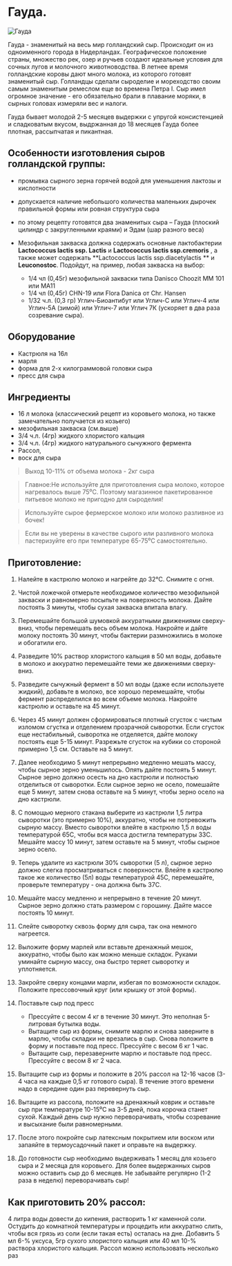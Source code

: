 # Гауда.
![Гауда](/images/Kulinar/Chesse/gauda1.jpg 'Гауда')

Гауда - знаменитый на весь мир голландский сыр. Происходит он из одноименного города в Нидерландах. Географическое положение страны, множество рек, озер и ручьев создают идеальные условия для сочных лугов и молочного животноводства. В летнее время голландские коровы дают много молока, из которого готовят знаменитый сыр. Голландцы сделали сыроделие и мореходство своим самым знаменитым ремеслом еще во времена Петра I. Сыр имел огромное значение - его обязательно брали в плавание моряки, в сырных головах измеряли вес и налоги.

Гауда бывает молодой 2-5 месяцев выдержки с упругой консистенцией и сладковатым вкусом, выдржанная до 18 месяцев Гауда более плотная, рассыпчатая и пикантная.

## Особенности изготовления сыров голландской группы:

- промывка сырного зерна горячей водой для уменьшения лактозы и кислотности
- допускается наличие небольшого количества маленьких дырочек правильной формы или ровная структура сыра
- по этому рецепту готовятся два знаменитых сыра – Гауда (плоский цилиндр с закругленными краями) и Эдам (шар разного веса)
- Мезофильная закваска должна содержать основные лактобактерии **Lactococcus lactis ssp. Lactis** и **Lactococcus lactis ssp.cremoris** , а также может содержать **Lactococcus lactis ssp.diacetylactis ** и **Leuconostoc**. Подойдут, на пример, любая закваска на выбор:

	- 1/4 чл (0,45г) мезофильной закваски типа Danisco Choozit MM 101 или МА11
	- 1/4 чл (0,45г) CHN-19 или Flora Danica от Chr. Hansen
	- 1/32 ч.л. (0,3 гр) Углич-Биоантибут или Углич-С или Углич-4 или Углич-5А (зимой) или Углич-7 или Углич 7К (ускоряет в два раза созревание сыра).

## Оборудование

- Кастрюля на 16л
- марля
- форма для 2-х килограммовой головки сыра
- пресс для сыра

## Ингредиенты

- 16 л молока (классический рецепт из коровьего молока, но также замечательно получается из козьего)
- мезофильная закваска (см.выше)
- 3/4 ч.л. (4гр) жидкого хлористого кальция
- 3/4 ч.л. (4гр) жидкого натурального сычужного фермента
- Рассол,
- воск для сыра

> Выход   10-11% от объема молока - 2кг сыра

> Главное:Не используйте для приготовления сыра молоко, которое нагревалось выше 75⁰С. Поэтому магазинное пакетированное питьевое молоко не пригодно для сыроделия!

> Используйте сырое фермерское молоко или молоко разливное из бочек!

> Если вы не уверены в качестве сырого или разливного молока пастеризуйте его при температуре 65-75⁰С самостоятельно.

## Приготовление:

1. Налейте в кастрюлю молоко и нагрейте до 32°С. Снимите с огня.
2. Чистой ложечкой отмерьте необходимое количество мезофильной закваски и равномерно посыпьте на поверхность молока. Дайте постоять 3 минуты, чтобы сухая закваска впитала влагу.
3. Перемешайте большой шумовкой аккуратными движениями сверху-вниз, чтобы перемешать весь объем молока. Накройте и дайте молоку постоять 30 минут, чтобы бактерии размножились в молоке и обогатили его.
4. Разведите 10% раствор хлористого кальция в 50 мл воды, добавьте в молоко и аккуратно перемешайте теми же движениями сверху-вниз.
5. Разведите сычужный фермент в 50 мл воды (даже если используете жидкий), добавьте в молоко, все хорошо перемешайте, чтобы фермент распределился во всем объеме молока. Накройте кастрюлю и оставьте на 45 минут.
6. Через 45 минут должен сформироваться плотный сгусток с чистым изломом сгустка и отделением прозрачной сыворотки. Если сгусток еще нестабильный, сыворотка не отделяется, дайте молоку постоять еще 5-15 минут. Разрежьте сгусток на кубики со стороной примерно 1,5 см. Оставьте на 5 минут.
7. Далее необходимо 5 минут непрерывно медленно мешать массу, чтобы сырное зерно уменьшилось. Опять дайте постоять 5 минут. Сырное зерно должно осесть на дно кастрюли и полностью отделиться от сыворотки. Если сырное зерно не осело, помешайте еще 5 минут, затем снова оставьте на 5 минут, чтобы зерно осело на дно кастрюли.
8. С помощью мерного стакана выберите из кастрюли 1,5 литра сыворотки (это примерно 10%), аккуратно, чтобы не потревожить сырную массу. Вместо сыворотки влейте в кастрюлю 1,5 л воды температурой 65С, чтобы вся масса достигла температуры 33С. Мешайте массу 10 минут, затем оставьте на 5 минут, чтобы сырное зерно осело.
9. Теперь удалите из кастрюли 30% сыворотки (5 л), сырное зерно должно слегка просматриваться с поверхности. Влейте в кастрюлю такое же количество (5л) воды температурой 45С, перемешайте, проверьте температуру - она должна быть 37С.
10. Мешайте массу медленно и непрерывно в течение 20 минут.   Сырное зерно должно стать размером с горошину. Дайте массе постоять 10 минут.
11. Слейте сыворотку сквозь форму для сыра, так она немного нагреется.
12. Выложите форму марлей или вставьте дренажный мешок, аккуратно, чтобы было как можно меньше складок. Руками уминайте сырную массу, она быстро теряет сыворотку и уплотняется.
13. Закройте сверху концами марли, избегая по возможности складок. Положите прессовочный круг (или крышку от этой формы).
14. Поставьте сыр под пресс

	- Прессуйте с весом 4 кг в течение 30 минут. Это неполная 5-литровая бутылка воды.
	- Вытащите сыр из формы, снимите марлю и снова заверните в марлю, чтобы складки не врезались в сыр. Снова положите в форму и поставьте под пресс. Прессуйте с весом 6 кг 1 час.
	- Вытащите сыр, перезаверните марлю и поставьте под пресс. Прессуйте с весом 8 кг 2 часа.
15. Вытащите сыр из формы и положите в 20% рассол на 12-16 часов (3-4 часа на каждые 0,5 кг готового сыра). В течение этого времени надо в середине один раз перевернуть сыр.
16. Вытащите из рассола, положите на дренажный коврик и оставьте сыр при температуре 10-15⁰С на 3-5 дней, пока корочка станет сухой. Каждый день сыр нужно переворачивать, чтобы созревание и высыхание были равномерными.
17. После этого покройте сыр латексным покрытием или воском или запаяйте в термоусадочный пакет и оправьте на выдержку.
18. До готовности сыр необходимо выдерживать 1 месяц для козьего сыра и 2 месяца для коровьего. Для более выдержанных сыров можно оставить сыр до 6 месяцев. Не забывайте регулярно (1-2 раза в неделю) переворачивать сыр!

## Как приготовить 20% рассол:

4 литра воды довести до кипения, растворить 1 кг каменной соли. Остудить до комнатной температуры и процедить или аккуратно слить, чтобы вся грязь из соли (если такая есть) осталась на дне. Добавить  5 мл 6-% уксуса, 5гр сухого хлористого кальция или 40 мл 10-% раствора хлористого кальция. Рассол можно использовать несколько  раз
